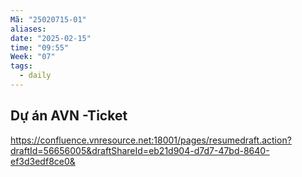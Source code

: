 ```yaml
---
Mã: "25020715-01"
aliases: 
date: "2025-02-15"
time: "09:55"
Week: "07"
tags:
  - daily
---
```

## Dự án AVN -Ticket
https://confluence.vnresource.net:18001/pages/resumedraft.action?draftId=56656005&draftShareId=eb21d904-d7d7-47bd-8640-ef3d3edf8ce0&

